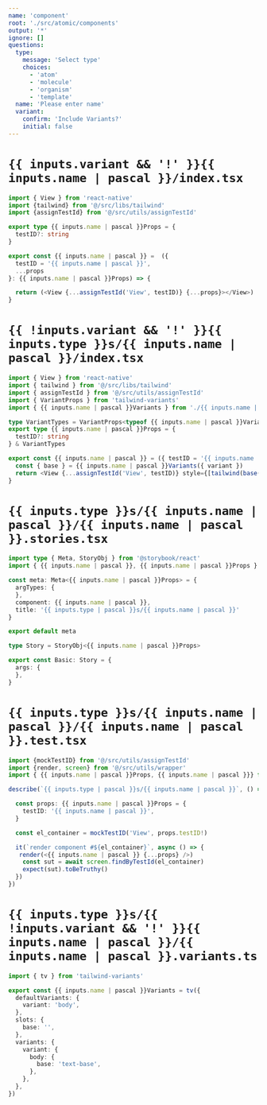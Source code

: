```yaml
---
name: 'component'
root: './src/atomic/components'
output: '*'
ignore: []
questions:
  type:
    message: 'Select type'
    choices:
      - 'atom'
      - 'molecule'
      - 'organism'
      - 'template'
  name: 'Please enter name'
  variant:
    confirm: 'Include Variants?'
    initial: false
---
```


# `{{ inputs.variant && '!' }}{{ inputs.name | pascal }}/index.tsx`

```typescript
import { View } from 'react-native'
import {tailwind} from '@/src/libs/tailwind'
import {assignTestId} from '@/src/utils/assignTestId'

export type {{ inputs.name | pascal }}Props = {
  testID?: string
}

export const {{ inputs.name | pascal }} =  ({
  testID = '{{ inputs.name | pascal }}',
  ...props
}: {{ inputs.name | pascal }}Props) => {

  return (<View {...assignTestId('View', testID)} {...props}></View>)
}

```

# `{{ !inputs.variant && '!' }}{{ inputs.type }}s/{{ inputs.name | pascal }}/index.tsx`

```typescript
import { View } from 'react-native'
import { tailwind } from '@/src/libs/tailwind'
import { assignTestId } from '@/src/utils/assignTestId'
import { VariantProps } from 'tailwind-variants'
import { {{ inputs.name | pascal }}Variants } from './{{ inputs.name | pascal }}.variants'

type VariantTypes = VariantProps<typeof {{ inputs.name | pascal }}Variants>
export type {{ inputs.name | pascal }}Props = {
  testID?: string
} & VariantTypes

export const {{ inputs.name | pascal }} = ({ testID = '{{ inputs.name | pascal }}', variant, ...props }: {{ inputs.name | pascal }}Props) => {
  const { base } = {{ inputs.name | pascal }}Variants({ variant })
  return <View {...assignTestId('View', testID)} style={[tailwind(base())]} {...props}></View>
}


```

# `{{ inputs.type }}s/{{ inputs.name | pascal }}/{{ inputs.name | pascal }}.stories.tsx`

```typescript
import type { Meta, StoryObj } from '@storybook/react'
import { {{ inputs.name | pascal }}, {{ inputs.name | pascal }}Props } from './index'

const meta: Meta<{{ inputs.name | pascal }}Props> = {
  argTypes: {
  },
  component: {{ inputs.name | pascal }},
  title: '{{ inputs.type | pascal }}s/{{ inputs.name | pascal }}'
}

export default meta

type Story = StoryObj<{{ inputs.name | pascal }}Props>

export const Basic: Story = {
  args: {
  },
}

```

# `{{ inputs.type }}s/{{ inputs.name | pascal }}/{{ inputs.name | pascal }}.test.tsx`

```typescript
import {mockTestID} from '@/src/utils/assignTestId'
import {render, screen} from '@/src/utils/wrapper'
import { {{ inputs.name | pascal }}Props, {{ inputs.name | pascal }}} from './'

describe(`{{ inputs.type | pascal }}s/{{ inputs.name | pascal }}`, () => {

  const props: {{ inputs.name | pascal }}Props = {
    testID: '{{ inputs.name | pascal }}',
  }

  const el_container = mockTestID('View', props.testID!)

  it(`render component #${el_container}`, async () => {
   render(<{{ inputs.name | pascal }} {...props} />)
    const sut = await screen.findByTestId(el_container)
    expect(sut).toBeTruthy()
  })
})

```

# `{{ inputs.type }}s/{{ !inputs.variant && '!' }}{{ inputs.name | pascal }}/{{ inputs.name | pascal }}.variants.ts`

```typescript
import { tv } from 'tailwind-variants'

export const {{ inputs.name | pascal }}Variants = tv({
  defaultVariants: {
    variant: 'body',
  },
  slots: {
    base: '',
  },
  variants: {
    variant: {
      body: {
        base: 'text-base',
      },
    },
  },
})
```
